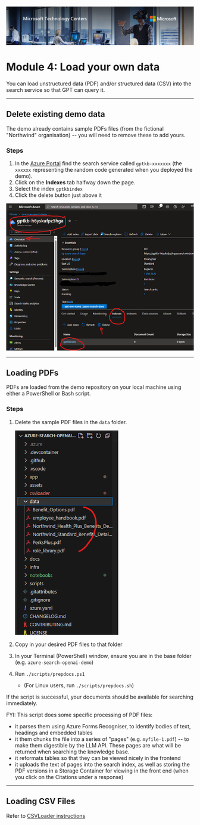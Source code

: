 ![MTC Header](./media/image2.jpeg)

# Module 4: Load your own data

You can load unstructured data (PDF) and/or structured data (CSV) into the search service so that GPT can query it.

---

## Delete existing demo data
The demo already contains sample PDFs files (from the fictional "Northwind" organisation) -- you will need to remove these to add yours.

### Steps
1. In the [Azure Portal](https://portal.azure.com/) find the search service called `gptkb-xxxxxxx` (the `xxxxxx` representing the random code generated when you deployed the demo).
2. Click on the **Indexes** tab halfway down the page.
3. Select the index `gptkbindex`
4. Click the delete button just above it

![Delete index screenshot](./media/delete_index.png)

---

## Loading PDFs
PDFs are loaded from the demo repository on your local machine using either a PowerShell or Bash script.

### Steps
1. Delete the sample PDF files in the `data` folder.

    ![Data folder screenshot](./media/data_folder.png)

2. Copy in your desired PDF files to that folder
3. In your Terminal (PowerShell) window, ensure you are in the base folder (e.g. `azure-search-openai-demo`)
4. Run `./scripts/prepdocs.ps1`
   - (For Linux users, run `./scripts/prepdocs.sh`)

If the script is successful, your documents should be available for searching immediately.

FYI: This script does some specific processing of PDF files:
- it parses them using Azure Forms Recogniser, to identify bodies of text, headings and embedded tables
- it them chunks the file into a series of "pages" (e.g. `myfile-1.pdf`) -- to make them digestible by the LLM API. These pages are what will be returned when searching the knowledge base.
- it reformats tables so that they can be viewed nicely in the frontend
- it uploads the text of pages into the search index, as well as storing the PDF versions in a Storage Container for viewing in the front end (when you click on the Citations under a response)

---

## Loading CSV Files
Refer to [CSVLoader instructions](https://github.com/leongj/azure-search-demo-csv-loader)

